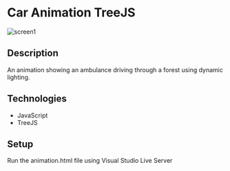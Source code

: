 # Car Animation TreeJS

![screen1](./screen/giphy.gif)

## Description

An animation showing an ambulance driving through a forest using dynamic lighting.

## Technologies

- JavaScript
- TreeJS

## Setup

Run the animation.html file using Visual Studio Live Server
